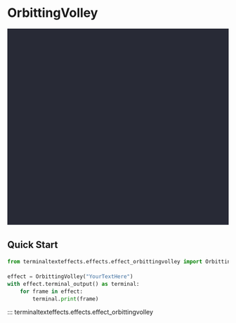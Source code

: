 # OrbittingVolley

![Demo](../img/effects_demos/orbittingvolley_demo.gif)

## Quick Start

``` py title="orbittingvolley.py"
from terminaltexteffects.effects.effect_orbittingvolley import OrbittingVolley

effect = OrbittingVolley("YourTextHere")
with effect.terminal_output() as terminal:
    for frame in effect:
        terminal.print(frame)
```

::: terminaltexteffects.effects.effect_orbittingvolley
